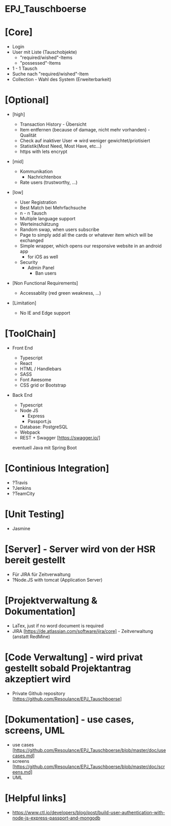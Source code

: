 # EPJ_Tauschboerse

# [Core]
* Login
* User mit Liste (Tauschobjekte)
  * "required/wished"-Items
  * "possessed"-Items
* 1 - 1 Tausch
* Suche nach "required/wished"-Item 
* Collection - Wahl des System (Erweiterbarkeit)


# [Optional]
* [high]
   * Transaction History - Übersicht
   * Item entfernen (because of damage, nicht mehr vorhanden) - Qualität
   * Check auf inaktiver User => wird weniger gewichtet/priotisiert
   * Statistik(Most Need, Most Have, etc...)
   * https with lets encrypt

* [mid]
   * Kommunikation
      * Nachrichtenbox
   * Rate users (trustworthy, ...)

* [low]
   * User Registration
   * Best Match bei Mehrfachsuche
   * n - n Tausch
   * Multiple language support
   * Werteinschätzung
   * Random swap, when users subscribe
   * Page to simply add all the cards or whatever item which will be exchanged 
   * Simple wrapper, which opens our responsive website in an android app
      * for iOS as well
   * Security
      * Admin Panel
         * Ban users

* [Non Functional Requirements]
   * Accessablity (red green weakness, ...)

* [Limitation]
   * No IE and Edge support

# [ToolChain]
* Front End
   * Typescript
   * React
   * HTML / Handlebars
   * SASS
   * Font Awesome
   * CSS grid or Bootstrap
* Back End
   * Typescript
   * Node JS
      * Express
      * Passport.js
   * Database: PostgreSQL
   * Webpack
   * REST + Swagger [https://swagger.io/]
   
   eventuell Java mit Spring Boot
   
# [Continious Integration]
* ?Travis
* ?Jenkins
* ?TeamCity

# [Unit Testing]
* Jasmine

# [Server] - Server wird von der HSR bereit gestellt
* Für JIRA für Zeitverwaltung 
* ?Node.JS with tomcat (Application Server)

# [Projektverwaltung & Dokumentation]
* LaTex, just if no word document is required
* JIRA [https://de.atlassian.com/software/jira/core] - Zeitverwaltung (anstatt RedMine)

# [Code Verwaltung] - wird privat gestellt sobald Projektantrag akzeptiert wird
* Private Github repository [https://github.com/Resoulance/EPJ_Tauschboerse]

# [Dokumentation] - use cases, screens, UML
* use cases [https://github.com/Resoulance/EPJ_Tauschboerse/blob/master/doc/usecases.md]
* screens [https://github.com/Resoulance/EPJ_Tauschboerse/blob/master/doc/screens.md]
* UML

# [Helpful links]
* https://www.ctl.io/developers/blog/post/build-user-authentication-with-node-js-express-passport-and-mongodb


